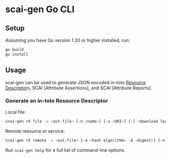 # scai-gen Go CLI

## Setup

Assuming you have Go version 1.20 or higher installed, run:

```bash
go build
go install
```

## Usage

scai-gen can be used to generate JSON encoded in-toto [Resource Descriptor]s,
SCAI [Attribute Assertions], and SCAI [Attribute Reports].


### Generate an in-toto Resource Descriptor

Local file:

```bash
scai-gen rd file -o <out-file> [-n <name>] [-u <URI>] [-l <download location>] [-t <media type>] <filename> 
```

Remote resource or service:

```bash
scai-gen rd remote -o <out-file> [-a <hash algorithm> -d <digest>] [-n <name>] <resource URI> 
```

Run `scai-gen help` for a full list of command-line options.

[Resource Descriptor]: https://github.com/in-toto/attestation/blob/main/spec/v1/resource_descriptor.md
